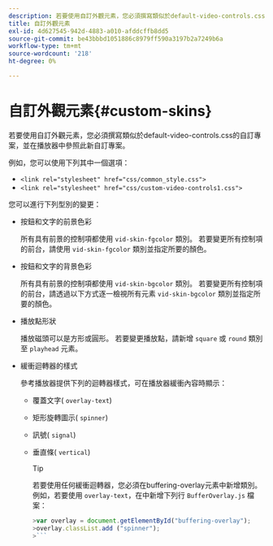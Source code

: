 ```yaml
---
description: 若要使用自訂外觀元素，您必須撰寫類似於default-video-controls.css的自訂專案，並在播放器中參照此新自訂專案。
title: 自訂外觀元素
exl-id: 4d627545-942d-4883-a010-afddcffb8dd5
source-git-commit: be43bbbd1051886c8979ff590a3197b2a7249b6a
workflow-type: tm+mt
source-wordcount: '218'
ht-degree: 0%

---
```


# 自訂外觀元素{#custom-skins}

若要使用自訂外觀元素，您必須撰寫類似於default-video-controls.css的自訂專案，並在播放器中參照此新自訂專案。

例如，您可以使用下列其中一個選項：

* `<link rel="stylesheet" href="css/common_style.css">`
* `<link rel="stylesheet" href="css/custom-video-controls1.css">`

您可以進行下列型別的變更：

* 按鈕和文字的前景色彩

   所有具有前景的控制項都使用 `vid-skin-fgcolor` 類別。 若要變更所有控制項的前台，請使用 `vid-skin-fgcolor` 類別並指定所要的顏色。
* 按鈕和文字的背景色彩

   所有具有前景的控制項都使用 `vid-skin-bgcolor` 類別。 若要變更所有控制項的前台，請透過以下方式逐一檢視所有元素 `vid-skin-bgcolor` 類別並指定所要的顏色。
* 播放點形狀

   播放磁頭可以是方形或圓形。 若要變更播放點，請新增 `square` 或 `round` 類別至 `playhead` 元素。
* 緩衝迴轉器的樣式

   參考播放器提供下列的迴轉器樣式，可在播放器緩衝內容時顯示：

   * 覆蓋文字( `overlay-text`)
   * 矩形旋轉圖示( `spinner`)
   * 訊號( `signal`)
   * 垂直條( `vertical`)

      >[!TIP]
      >
      >若要使用任何緩衝迴轉器，您必須在buffering-overlay元素中新增類別。 例如，若要使用 `overlay-text`，在中新增下列行 `BufferOverlay.js` 檔案：
      >
      >
      ```js
      >var overlay = document.getElementById("buffering-overlay"); 
      >overlay.classList.add ("spinner");
      >```
